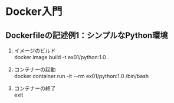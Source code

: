 # Docker入門

## Dockerfileの記述例1：シンプルなPython環境

1. イメージのビルド<br>
   docker image build -t ex01/python:1.0 .

2. コンテナーの起動<br>
   docker container run -it --rm ex01/python:1.0 /bin/bash

3. コンテナーの終了<br>
   exit
